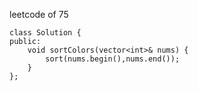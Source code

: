 leetcode of 75
```
class Solution {
public:
    void sortColors(vector<int>& nums) {
        sort(nums.begin(),nums.end());
    }
};
```
